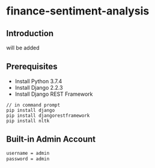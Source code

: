 # finance-sentiment-analysis

## Introduction

will be added

## Prerequisites
- Install Python 3.7.4
- Install Django 2.2.3 
- Install Django REST Framework
```
// in command prompt
pip install django
pip install djangorestframework
pip install nltk
```


## Built-in Admin Account
```bash
username = admin
password = admin
```

